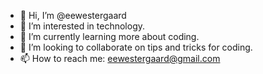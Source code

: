 - 👋 Hi, I’m @eewestergaard
- 👀 I’m interested in technology.
- 🌱 I’m currently learning more about coding.
- 💞️ I’m looking to collaborate on tips and tricks for coding.
- 📫 How to reach me: eewestergaard@gmail.com

<!---
eewestergaard/eewestergaard is a ✨ special ✨ repository because its `README.md` (this file) appears on your GitHub profile.
You can click the Preview link to take a look at your changes.
--->
